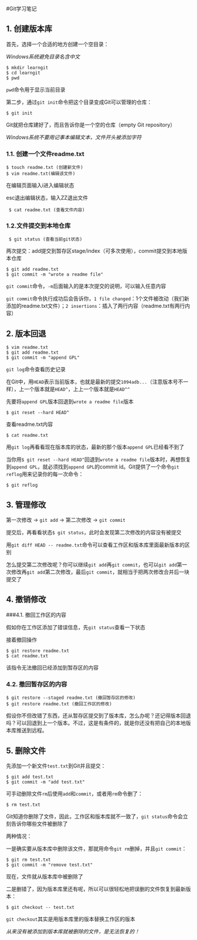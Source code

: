 #Git学习笔记

## 1. 创建版本库

首先，选择一个合适的地方创建一个空目录：

*Windows系统避免目录名含中文*

```
$ mkdir learngit
$ cd learngit
$ pwd
```

`pwd`命令用于显示当前目录

第二步，通过`git init`命令把这个目录变成Git可以管理的仓库：

```
$ git init
```

Git就把仓库建好了，而且告诉你是一个空的仓库（empty Git repository）

*Windows系统不要用记事本编辑文本，文件开头被添加字符*

### 1.1. 创建一个文件readme.txt

```
$ touch readme.txt (创建新文件)
$ vim readme.txt(编辑该文件)
```

在编辑页面输入i进入编辑状态

esc退出编辑状态，输入ZZ退出文件

` $ cat readme.txt (查看文件内容)`

### 1.2.文件提交到本地仓库

` $ git status (查看当前git状态)`

两次提交：add提交到暂存区stage/index（可多次使用），commit提交到本地版本仓库

```
$ git add readme.txt
$ git commit -m "wrote a readme file"
```

 `git commit`命令，`-m`后面输入的是本次提交的说明，可以输入任意内容

`git commit`命令执行成功后会告诉你，`1 file changed`：1个文件被改动（我们新添加的readme.txt文件）；`2 insertions`：插入了两行内容（readme.txt有两行内容）



## 2. 版本回退

```
$ vim readme.txt
$ git add readme.txt
$ git commit -m "append GPL"
```

`git log`命令查看历史记录

在Git中，用`HEAD`表示当前版本，也就是最新的提交`1094adb...`（注意版本号不一样），上一个版本就是`HEAD^`，上上一个版本就是`HEAD^^`

先要将`append GPL`版本回退到`wrote a readme file`版本

```
$ git reset --hard HEAD^
```

查看readme.txt内容

```
$ cat readme.txt
```

用`git log`再看看现在版本库的状态，最新的那个版本`append GPL`已经看不到了

当你用`$ git reset --hard HEAD^`回退到`wrote a readme file`版本时，再想恢复到`append GPL`，就必须找到`append GPL`的commit id。Git提供了一个命令`git reflog`用来记录你的每一次命令：

```
$ git reflog
```



## 3. 管理修改

第一次修改 -> `git add` -> 第二次修改 -> `git commit`

提交后，再看看状态`$ git status`，此时会发现第二次修改的内容没有被提交

用`git diff HEAD -- readme.txt`命令可以查看工作区和版本库里面最新版本的区别

怎么提交第二次修改呢？你可以继续`git add`再`git commit`，也可以`git add`第一次修改再`git add`第二次修改，最后`git commit`，就相当于把两次修改合并后一块提交了



## 4. 撤销修改

###4.1. 撤回工作区的内容

假如你在工作区添加了错误信息，先`git status`查看一下状态

接着撤回操作

```
$ git restore readme.txt
$ cat readme.txt
```

该指令无法撤回已经添加到暂存区的内容

### 4.2. 撤回暂存区的内容

```
$ git restore --staged readme.txt (撤回暂存区的修改)
$ git restore readme.txt (撤回工作区的修改)
```

假设你不但改错了东西，还从暂存区提交到了版本库，怎么办呢？还记得版本回退吗？可以回退到上一个版本。不过，这是有条件的，就是你还没有把自己的本地版本库推送到远程。



## 5. 删除文件

先添加一个新文件`test.txt`到Git并且提交：

```
$ git add test.txt
$ git commit -m "add test.txt"
```

可手动删除文件`rm`后使用`add`和`commit`，或者用`rm`命令删了：

```
$ rm test.txt
```

Git知道你删除了文件，因此，工作区和版本库就不一致了，`git status`命令会立刻告诉你哪些文件被删除了

两种情况：

一是确实要从版本库中删除该文件，那就用命令`git rm`删掉，并且`git commit`：

```
$ git rm test.txt
$ git commit -m "remove test.txt"
```

现在，文件就从版本库中被删除了

二是删错了，因为版本库里还有呢，所以可以很轻松地把误删的文件恢复到最新版本：

```
$ git checkout -- test.txt
```

`git checkout`其实是用版本库里的版本替换工作区的版本

*从来没有被添加到版本库就被删除的文件，是无法恢复的！*

